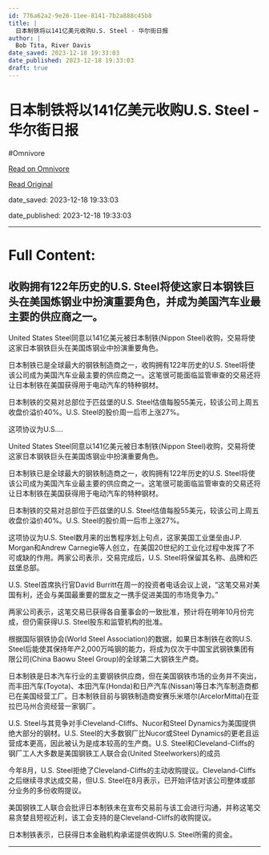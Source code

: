 ```yaml
---
id: 776a62a2-9e26-11ee-8141-7b2a888c45b8
title: |
  日本制铁将以141亿美元收购U.S. Steel - 华尔街日报
author: |
  Bob Tita, River Davis
date_saved: 2023-12-18 19:33:03
date_published: 2023-12-18 19:33:03
draft: true
---
```


# 日本制铁将以141亿美元收购U.S. Steel - 华尔街日报
#Omnivore

[Read on Omnivore](https://omnivore.app/me/141-u-s-steel-18c80513342)

[Read Original](https://cn.wsj.com/amp/articles/%E6%97%A5%E6%9C%AC%E5%88%B6%E9%93%81%E5%B0%86%E4%BB%A5141%E4%BA%BF%E7%BE%8E%E5%85%83%E6%94%B6%E8%B4%ADu-s-steel-5de82945)

date_saved: 2023-12-18 19:33:03

date_published: 2023-12-18 19:33:03

--- 

# Full Content: 

## 收购拥有122年历史的U.S. Steel将使这家日本钢铁巨头在美国炼钢业中扮演重要角色，并成为美国汽车业最主要的供应商之一。

United States Steel同意以141亿美元被日本制铁(Nippon Steel)收购，交易将使这家日本钢铁巨头在美国炼钢业中扮演重要角色。

日本制铁已是全球最大的钢铁制造商之一，收购拥有122年历史的U.S. Steel将使该公司成为美国汽车业最主要的供应商之一。这笔很可能面临监管审查的交易还将让日本制铁在美国获得用于电动汽车的特种钢材。

日本制铁的交易对总部位于匹兹堡的U.S. Steel估值每股55美元，较该公司上周五收盘价溢价40%。U.S. Steel的股价周一后市上涨27%。

这项协议为U.S....

United States Steel同意以141亿美元被日本制铁(Nippon Steel)收购，交易将使这家日本钢铁巨头在美国炼钢业中扮演重要角色。

日本制铁已是全球最大的钢铁制造商之一，收购拥有122年历史的U.S. Steel将使该公司成为美国汽车业最主要的供应商之一。这笔很可能面临监管审查的交易还将让日本制铁在美国获得用于电动汽车的特种钢材。

日本制铁的交易对总部位于匹兹堡的U.S. Steel估值每股55美元，较该公司上周五收盘价溢价40%。U.S. Steel的股价周一后市上涨27%。

这项协议为U.S. Steel数月来的出售程序划上句点，这家美国工业堡垒由J.P. Morgan和Andrew Carnegie等人创立，在美国20世纪的工业化过程中发挥了不可或缺的作用。两家公司表示，交易完成后，U.S. Steel将保留其名称、品牌和匹兹堡总部。

U.S. Steel首席执行官David Burritt在周一的投资者电话会议上说，“这笔交易对美国有利，还会与美国最重要的盟友之一携手促进美国的市场竞争力。”

两家公司表示，这笔交易已获得各自董事会的一致批准，预计将在明年10月份完成，但仍需获得U.S. Steel股东和监管机构的批准。

根据国际钢铁协会(World Steel Association)的数据，如果日本制铁在收购U.S. Steel后能使其保持年产2,000万吨钢的能力，将成为仅次于中国宝武钢铁集团有限公司(China Baowu Steel Group)的全球第二大钢铁生产商。

日本制铁是日本汽车行业的主要钢铁供应商，但在美国钢铁市场的业务并不突出，而丰田汽车(Toyota)、本田汽车(Honda)和日产汽车(Nissan)等日本汽车制造商都已在美国经营工厂。日本制铁目前与钢铁制造商安赛乐米塔尔(ArcelorMittal)在亚拉巴马州合资经营一家钢厂。

U.S. Steel与其竞争对手Cleveland-Cliffs、Nucor和Steel Dynamics为美国提供绝大部分的钢材。U.S. Steel的大多数钢厂比Nucor或Steel Dynamics的更老且运营成本更高，因此被认为是成本较高的生产商。U.S. Steel和Cleveland-Cliffs的钢厂工人大多数是美国钢铁工人联合会(United Steelworkers)的成员

今年8月，U.S. Steel拒绝了Cleveland-Cliffs的主动收购提议。Cleveland-Cliffs之后继续寻求达成交易，但U.S. Steel在8月表示，已开始评估对该公司整体或部分业务的多份收购提议。

美国钢铁工人联合会批评日本制铁未在宣布交易前与该工会进行沟通，并称这笔交易贪婪且短视近利，该工会支持的是Cleveland-Cliffs的收购提议。

日本制铁表示，已获得日本金融机构承诺提供收购U.S. Steel所需的资金。

---


